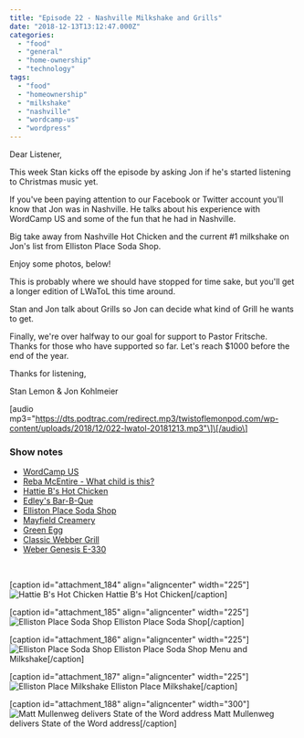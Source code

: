 ```yaml
---
title: "Episode 22 - Nashville Milkshake and Grills"
date: "2018-12-13T13:12:47.000Z"
categories: 
  - "food"
  - "general"
  - "home-ownership"
  - "technology"
tags: 
  - "food"
  - "homeownership"
  - "milkshake"
  - "nashville"
  - "wordcamp-us"
  - "wordpress"
---
```


Dear Listener,

This week Stan kicks off the episode by asking Jon if he's started listening to Christmas music yet.

If you've been paying attention to our Facebook or Twitter account you'll know that Jon was in Nashville. He talks about his experience with WordCamp US and some of the fun that he had in Nashville.

Big take away from Nashville Hot Chicken and the current #1 milkshake on Jon's list from Elliston Place Soda Shop.

Enjoy some photos, below!

This is probably where we should have stopped for time sake, but you'll get a longer edition of LWaToL this time around.

Stan and Jon talk about Grills so Jon can decide what kind of Grill he wants to get.

Finally, we're over halfway to our goal for support to Pastor Fritsche. Thanks for those who have supported so far. Let's reach $1000 before the end of the year.

Thanks for listening,

Stan Lemon & Jon Kohlmeier

\[audio mp3="https://dts.podtrac.com/redirect.mp3/twistoflemonpod.com/wp-content/uploads/2018/12/022-lwatol-20181213.mp3"\]\[/audio\]

### Show notes

- [WordCamp US](https://2018.us.wordcamp.org)
- [Reba McEntire - What child is this?](https://youtu.be/GnAX6nvG6yg)
- [Hattie B's Hot Chicken](https://hattieb.com)
- [Edley's Bar-B-Que](https://www.edleysbbq.com)
- [Elliston Place Soda Shop](http://www.ellistonplacesodashop.com)
- [Mayfield Creamery](https://mayfieldcreamery.com)
- [Green Egg](https://biggreenegg.com)
- [Classic Webber Grill](https://amzn.to/2Ld99Td)
- [Weber Genesis E-330](https://amzn.to/2UKdf9R)

 

\[caption id="attachment\_184" align="aligncenter" width="225"\]![Hattie B's Hot Chicken](https://twistoflemonpod.com/wp-content/uploads/2018/12/hattie-bs-225x300.jpg) Hattie B's Hot Chicken\[/caption\]

\[caption id="attachment\_185" align="aligncenter" width="225"\]![Elliston Place Soda Shop](https://twistoflemonpod.com/wp-content/uploads/2018/12/elliston-place-225x300.jpg) Elliston Place Soda Shop\[/caption\]

\[caption id="attachment\_186" align="aligncenter" width="225"\]![Elliston Place Soda Shop](https://twistoflemonpod.com/wp-content/uploads/2018/12/elliston-place-milkshake-225x300.jpg) Elliston Place Soda Shop Menu and Milkshake\[/caption\]

\[caption id="attachment\_187" align="aligncenter" width="225"\]![Elliston Place Milkshake](https://twistoflemonpod.com/wp-content/uploads/2018/12/milkshake-225x300.jpg) Elliston Place Milkshake\[/caption\]

\[caption id="attachment\_188" align="aligncenter" width="300"\]![Matt Mullenweg delivers State of the Word address](https://twistoflemonpod.com/wp-content/uploads/2018/12/wordcamp-300x300.jpg) Matt Mullenweg delivers State of the Word address\[/caption\]
